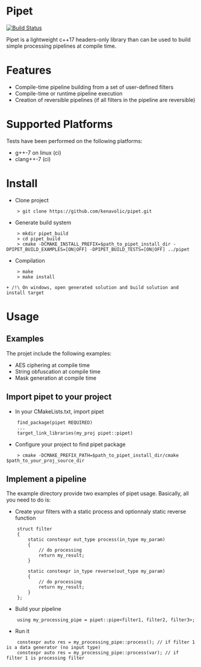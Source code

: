 # Pipet

[![Build Status](https://travis-ci.org/kenavolic/pipet.svg?branch=master)](https://travis-ci.org/kenavolic/pipet)

Pipet is a lightweight c++17 headers-only library than can be used to build
simple processing pipelines at compile time.

# Features

  * Compile-time pipeline building from a set of user-defined filters
  * Compile-time or runtime pipeline execution
  * Creation of reversible pipelines (if all filters in the pipeline are reversible)

# Supported Platforms

Tests have been performed on the following platforms:

  * g++-7 on linux (ci)
  * clang++-7 (ci)

# Install

  * Clone project
~~~
    > git clone https://github.com/kenavolic/pipet.git
~~~

  * Generate build system
~~~
    > mkdir pipet_build
    > cd pipet_build
    > cmake -DCMAKE_INSTALL_PREFIX=$path_to_pipet_install_dir -DPIPET_BUILD_EXAMPLES=[ON|OFF] -DPIPET_BUILD_TESTS=[ON|OFF] ../pipet
~~~

  * Compilation
~~~
    > make
    > make install
~~~
    + /!\ On windows, open generated solution and build solution and install target


# Usage

## Examples

The projet include the following examples:

* AES ciphering at compile time
* String obfuscation at compile time
* Mask generation at compile time

## Import pipet to your project

  * In your CMakeLists.txt, import pipet
~~~
    find_package(pipet REQUIRED)
    ...
    target_link_libraries(my_proj pipet::pipet)
~~~

  * Configure your project to find pipet package
~~~
    > cmake -DCMAKE_PREFIX_PATH=$path_to_pipet_install_dir/cmake $path_to_your_proj_source_dir
~~~

## Implement a pipeline

The example directory provide two examples of pipet usage. Basically, all you need to do is:

  * Create your filters with a static process and optionnaly static reverse function
~~~       
    struct filter
    {
        static constexpr out_type process(in_type my_param)
        {
            // do processing
            return my_result;
        }
        
        static constexpr in_type reverse(out_type my_param)
        {
            // do processing
            return my_result;
        }
    };
~~~

  * Build your pipeline
~~~
    using my_processing_pipe = pipet::pipe<filter1, filter2, filter3>;
~~~

  * Run it
~~~
    constexpr auto res = my_processing_pipe::process(); // if filter 1 is a data generator (no input type)
    constexpr auto res = my_processing_pipe::process(var); // if filter 1 is processing filter
~~~
 

